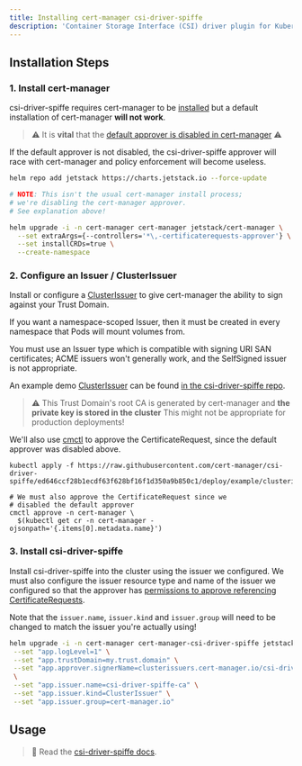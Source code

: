 ```yaml
---
title: Installing cert-manager csi-driver-spiffe
description: 'Container Storage Interface (CSI) driver plugin for Kubernetes, providing SPIFFE SVIDs using cert-manager'
---
```


## Installation Steps

### 1. Install cert-manager

csi-driver-spiffe requires cert-manager to be [installed](../../installation/README.md) but
a default installation of cert-manager **will not work**.

> ⚠️ It is **vital** that the [default approver is disabled in cert-manager](../../usage/certificaterequest.md#approver-controller) ⚠️

If the default approver is not disabled, the csi-driver-spiffe approver will
race with cert-manager and policy enforcement will become useless.

```bash
helm repo add jetstack https://charts.jetstack.io --force-update

# NOTE: This isn't the usual cert-manager install process;
# we're disabling the cert-manager approver.
# See explanation above!

helm upgrade -i -n cert-manager cert-manager jetstack/cert-manager \
  --set extraArgs={--controllers='*\,-certificaterequests-approver'} \
  --set installCRDs=true \
  --create-namespace
```

### 2. Configure an Issuer / ClusterIssuer

Install or configure a [ClusterIssuer](../../configuration/README.md) to give
cert-manager the ability to sign against your Trust Domain.

If you want a namespace-scoped Issuer, then it must be created in every namespace
that Pods will mount volumes from.

You must use an Issuer type which is compatible with signing URI SAN certificates;
ACME issuers won't generally work, and the SelfSigned issuer is not appropriate.

An example demo [ClusterIssuer](../../concepts/issuer.md#namespaces) can
be found [in the csi-driver-spiffe repo](https://github.com/cert-manager/csi-driver-spiffe/blob/ed646ccf28b1ecdf63f628bf16f1d350a9b850c1/deploy/example/clusterissuer.yaml).

> ⚠️ This Trust Domain's root CA is generated by cert-manager and **the private key is stored in the cluster**
> This might not be appropriate for production deployments!

We'll also use [cmctl](../../reference/cmctl.md) to approve the CertificateRequest,
since the default approver was disabled above.

```terminal
kubectl apply -f https://raw.githubusercontent.com/cert-manager/csi-driver-spiffe/ed646ccf28b1ecdf63f628bf16f1d350a9b850c1/deploy/example/clusterissuer.yaml

# We must also approve the CertificateRequest since we
# disabled the default approver
cmctl approve -n cert-manager \
  $(kubectl get cr -n cert-manager -ojsonpath='{.items[0].metadata.name}')
```

### 3. Install csi-driver-spiffe

Install csi-driver-spiffe into the cluster using the issuer we configured. We
must also configure the issuer resource type and name of the issuer we
configured so that the approver has [permissions to approve referencing CertificateRequests](../../usage/certificaterequest.md#rbac-syntax).

Note that the `issuer.name`, `issuer.kind` and `issuer.group` will need to be changed to match
the issuer you're actually using!

```bash
helm upgrade -i -n cert-manager cert-manager-csi-driver-spiffe jetstack/cert-manager-csi-driver-spiffe --wait \
 --set "app.logLevel=1" \
 --set "app.trustDomain=my.trust.domain" \
 --set "app.approver.signerName=clusterissuers.cert-manager.io/csi-driver-spiffe-ca" \
 \
 --set "app.issuer.name=csi-driver-spiffe-ca" \
 --set "app.issuer.kind=ClusterIssuer" \
 --set "app.issuer.group=cert-manager.io"
```

## Usage

> 📖 Read the [csi-driver-spiffe docs](./README.md).
